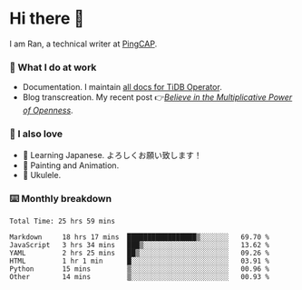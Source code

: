 # Hi there 👋

I am Ran, a technical writer at [PingCAP](https://pingcap.com/).

### 📝 What I do at work

- Documentation. I maintain [all docs for TiDB Operator](https://github.com/pingcap/docs-tidb-operator).
- Blog transcreation. My recent post 👉[*Believe in the Multiplicative Power of Openness*](https://pingcap.com/blog/believe-in-the-multiplicative-power-of-openness-open-source-community).

### 🤠 I also love

- 💬 Learning Japanese. よろしくお願い致します！
- 🎨 Painting and Animation.
- 🎵 Ukulele.

### ⌨️ Monthly breakdown

<!--START_SECTION:waka-->

```text
Total Time: 25 hrs 59 mins

Markdown     18 hrs 17 mins  █████████████████▒░░░░░░░   69.70 %
JavaScript   3 hrs 34 mins   ███▒░░░░░░░░░░░░░░░░░░░░░   13.62 %
YAML         2 hrs 25 mins   ██▒░░░░░░░░░░░░░░░░░░░░░░   09.26 %
HTML         1 hr 1 min      █░░░░░░░░░░░░░░░░░░░░░░░░   03.91 %
Python       15 mins         ▒░░░░░░░░░░░░░░░░░░░░░░░░   00.96 %
Other        14 mins         ▒░░░░░░░░░░░░░░░░░░░░░░░░   00.93 %
```

<!--END_SECTION:waka-->

